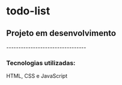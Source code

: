 # todo-list

<h2>Projeto em desenvolvimento</h2>

<p>---------------------------------</p>

<h3>Tecnologias utilizadas:</h3>

<p>HTML, CSS e JavaScript</p>